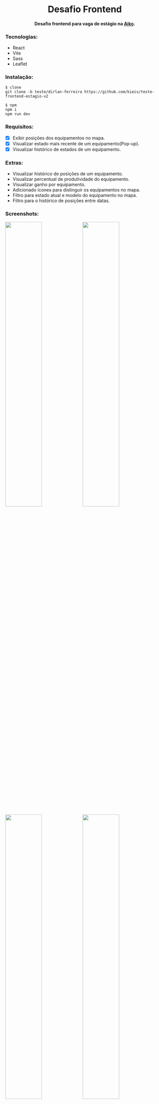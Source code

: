 <h1 align="center">Desafio Frontend
<h4 align="center">Desafio frontend para vaga de estágio na <a href="https://aiko.digital">Aiko</a>.</h4>
</h1>

### Tecnologias:
- React
- Vite
- Sass
- Leaflet

### Instalação:
```
$ clone
git clone -b teste/dirlan-ferreira https://github.com/kieis/teste-frontend-estagio-v2

$ npm
npm i
npm run dev
```

### Requisitos:
- [x] Exibir posições dos equipamentos no mapa.
- [x] Visualizar estado mais recente de um equipamento(Pop-up).
- [x] Visualizar histórico de estados de um equipamento.

### Extras:
- Visualizar histórico de posições de um equipamento.
- Visualizar percentual de produtividade do equipamento.
- Visualizar ganho por equipamento.
- Adicionado ícones para distinguir os equipamentos no mapa.
- Filtro para estado atual e modelo do equipamento no mapa.
- Filtro para o histórico de posições entre datas.

### Screenshots:
<img src="https://i.imgur.com/CyBfTmM.png" width="48%" align="left"/>
<img src="https://i.imgur.com/yjr7D0Q.png" width="48%"/>
<img src="https://i.imgur.com/spzOFF0.png" width="48%" align="left"/>
<img src="https://i.imgur.com/dpAD5c9.png" width="48%"/>

<span clear="both"></span>
